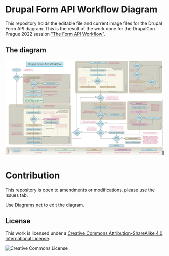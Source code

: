 # Drupal Form API Workflow Diagram

This repository holds the editable file and current image files for the Drupal Form API diagram. This is the result of the work done for the DrupalCon Prague 2022 session ["The Form API Workflow"](https://events.drupal.org/prague2022/sessions/form-api-workflow).

## The diagram

![Drupal Form API Workflow Diagram](https://raw.githubusercontent.com/Metadrop/drupal-form-api-workflow-diagram/main/Drupal_Form_AP_workflow.png?raw=true)



# Contribution

This repository is open to amendments or modifications, please use the Issues tab.

Use [Diagrams.net](https://app.diagrams.net/) to edit the diagram.

## License

This work is licensed under a [Creative Commons Attribution-ShareAlike 4.0 International License](http://creativecommons.org/licenses/by-sa/4.0/).

![Creative Commons License](https://i.creativecommons.org/l/by-sa/4.0/88x31.png)
